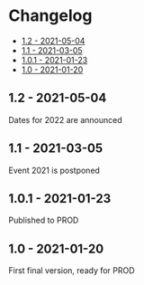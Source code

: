 Changelog
=========

<!-- TOC -->

- [1.2 - 2021-05-04](#12---2021-05-04)
- [1.1 - 2021-03-05](#11---2021-03-05)
- [1.0.1 - 2021-01-23](#101---2021-01-23)
- [1.0 - 2021-01-20](#10---2021-01-20)

<!-- /TOC -->

## 1.2 - 2021-05-04

Dates for 2022 are announced

## 1.1 - 2021-03-05

Event 2021 is postponed

## 1.0.1 - 2021-01-23

Published to PROD

## 1.0 - 2021-01-20

First final version, ready for PROD
